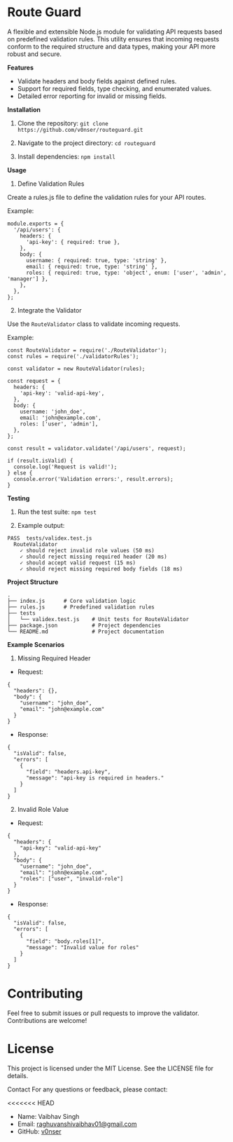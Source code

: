 
# Route Guard

A flexible and extensible Node.js module for validating API requests based on predefined validation rules. This utility ensures that incoming requests conform to the required structure and data types, making your API more robust and secure.

**Features**
- Validate headers and body fields against defined rules.
- Support for required fields, type checking, and enumerated values.
- Detailed error reporting for invalid or missing fields.

**Installation**
 1. Clone the repository:
 ```git clone https://github.com/v0nser/routeguard.git```

2. Navigate to the project directory:
```cd routeguard```

3. Install dependencies:
```npm install```

**Usage**
1. Define Validation Rules

Create a rules.js file to define the validation rules for your API routes.

Example:
```
module.exports = {
  '/api/users': {
    headers: {
      'api-key': { required: true },
    },
    body: {
      username: { required: true, type: 'string' },
      email: { required: true, type: 'string' },
      roles: { required: true, type: 'object', enum: ['user', 'admin', 'manager'] },
    },
  },
};
```
2. Integrate the Validator

Use the ```RouteValidator``` class to validate incoming requests.

Example:

```
const RouteValidator = require('./RouteValidator');
const rules = require('./validatorRules');

const validator = new RouteValidator(rules);

const request = {
  headers: {
    'api-key': 'valid-api-key',
  },
  body: {
    username: 'john_doe',
    email: 'john@example.com',
    roles: ['user', 'admin'],
  },
};

const result = validator.validate('/api/users', request);

if (result.isValid) {
  console.log('Request is valid!');
} else {
  console.error('Validation errors:', result.errors);
}
```

**Testing**
1. Run the test suite:
```npm test```

2. Example output:

```
PASS  tests/validex.test.js
  RouteValidator
    ✓ should reject invalid role values (50 ms)
    ✓ should reject missing required header (20 ms)
    ✓ should accept valid request (15 ms)
    ✓ should reject missing required body fields (18 ms)
```

**Project Structure**

```
.
├── index.js      # Core validation logic
├── rules.js      # Predefined validation rules
├── tests
│   └── validex.test.js    # Unit tests for RouteValidator
├── package.json           # Project dependencies
└── README.md              # Project documentation
```

**Example Scenarios**
1. Missing Required Header
- Request:

```
{
  "headers": {},
  "body": {
    "username": "john_doe",
    "email": "john@example.com"
  }
}
```
- Response:

```
{
  "isValid": false,
  "errors": [
    {
      "field": "headers.api-key",
      "message": "api-key is required in headers."
    }
  ]
}
```
2. Invalid Role Value
- Request:
```
{
  "headers": {
    "api-key": "valid-api-key"
  },
  "body": {
    "username": "john_doe",
    "email": "john@example.com",
    "roles": ["user", "invalid-role"]
  }
}
```

- Response:

```
{
  "isValid": false,
  "errors": [
    {
      "field": "body.roles[1]",
      "message": "Invalid value for roles"
    }
  ]
}
```

# Contributing
Feel free to submit issues or pull requests to improve the validator. Contributions are welcome!

# License
This project is licensed under the MIT License. See the LICENSE file for details.

Contact
For any questions or feedback, please contact:

<<<<<<< HEAD
- Name: Vaibhav Singh
- Email: raghuvanshivaibhav01@gmail.com
- GitHub: [v0nser](https://github.com/v0nser)
